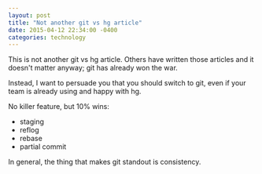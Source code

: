 ```yaml
---
layout: post
title: "Not another git vs hg article"
date: 2015-04-12 22:34:00 -0400
categories: technology
---
```


This is not another git vs hg article. Others have written those articles and it doesn't matter anyway; git has already won the war.

Instead, I want to persuade you that you should switch to git, even if your team is already using and happy with hg.

No killer feature, but 10% wins:
* staging
* reflog
* rebase
* partial commit

In general, the thing that makes git standout is consistency.
